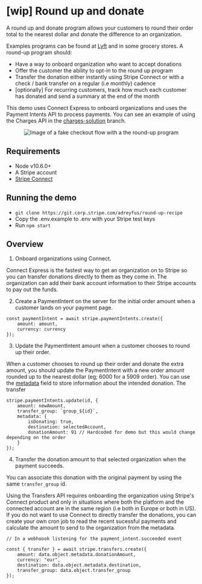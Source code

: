 # [wip] Round up and donate

A round up and donate program allows your customers to round their order total to the nearest dollar and donate the difference to an organization.

Examples programs can be found at [Lyft](https://lyft.com/round-up) and in some grocery stores. A round-up program should:
* Have a way to onboard organization who want to accept donations
* Offer the customer the ability to opt-in to the round up program
* Transfer the donation either instantly using Stripe Connect or with a check / bank transfer on a regular (i.e monthly) cadence
* [optionally] For recurring customers, track how much each customer has donated and send a summary at the end of the month

This demo uses Connect Express to onboard organizations and uses the Payment Intents API to process payments. You can see an example of using the Charges API in the [charges-solution](https://git.corp.stripe.com/adreyfus/round-up-recipe/tree/charges-solution) branch.

<p align="center">
  <img alt="Image of a fake checkout flow with a the round-up program" src="https://git.corp.stripe.com/adreyfus/round-up-recipe/blob/master/demo.gif?raw=true">
</p>

## Requirements
* Node v10.6.0+
* A Stripe account
* [Stripe Connect](https://stripe.com/docs/connect)

## Running the demo

* `git clone https://git.corp.stripe.com/adreyfus/round-up-recipe`
* Copy the .env.example to .env with your Stripe test keys
* Run `npm start`

## Overview

1. Onboard organizations using Connect. 

Connect Express is the fastest way to get an organization on to Stripe so you can transfer donations directly to them as they come in. 
The organization can add their bank account information to their Stripe accounts to pay out the funds. 

2. Create a PaymentIntent on the server for the initial order amount when a customer lands on your payment page.

```
const paymentIntent = await stripe.paymentIntents.create({
    amount: amount,
    currency: currency
});
```

3. Update the PaymentIntent amount when a customer chooses to round up their order.

When a customer chooses to round up their order and donate the extra amount, you should update the PaymentIntent with a new order amount rounded up to the nearest dollar (eg; 6000 for a 5909 order). 
You can use the [metadata](https://stripe.com/docs/api/metadata) field to store information about the intended donation. The transfer

```
stripe.paymentIntents.update(id, {
    amount: newAmount,
    transfer_group: `group_${id}`,
    metadata: {
        isDonating: true,
        destination: selectedAccount,
        donationAmount: 91 // Hardcoded for demo but this would change depending on the order
    }
});
```

4. Transfer the donation amount to that selected organization when the payment succeeds. 

You can associate this donation with the original payment by using the same `transfer_group` id. 

Using the Transfers API requires onboarding the organization using Stripe's Connect product and only in situations where both the platform and the connected account are in the same region (i.e both in Europe or both in US). If you do not want to use Connect to directly transfer the donations, you can create your own cron job to read the recent sucessful payments and calculate the amount to send to the organization from the metadata.  

```
// In a webhoook listening for the payment_intent.succeeded event

const { transfer } = await stripe.transfers.create({
    amount: data.object.metadata.donationAmount,
    currency: "eur",
    destination: data.object.metadata.destination,
    transfer_group: data.object.transfer_group
});
```